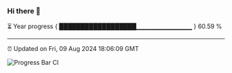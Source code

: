 ### Hi there 👋

⏳ Year progress { ██████████████████▁▁▁▁▁▁▁▁▁▁▁▁ } 60.59 %

---

⏰ Updated on Fri, 09 Aug 2024 18:06:09 GMT

![Progress Bar CI](https://github.com/liununu/liununu/workflows/Progress%20Bar%20CI/badge.svg)
